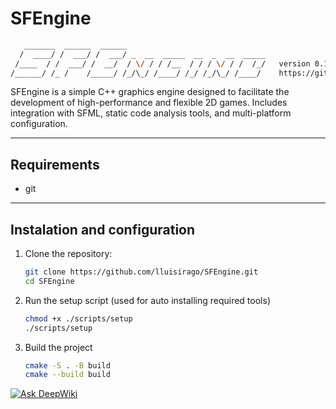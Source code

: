 # SFEngine

```bash
   _______  ______  ______    
  /  ____/ /  ___/ /  ___/ _  __  _____  __  _  __  _____
 /____  / /  ___/ /  __/  / \/ / / /__  / / / \/ / /  /_/   version 0.1.0
/______/ /_ /    /_____/ /_/\_/ /____/ /_/ /_/\_/ /____/    https://github.com/lluisirago/SFEngine.git
```

SFEngine is a simple C++ graphics engine designed to facilitate the development of high-performance and flexible 2D games. Includes integration with SFML, static code analysis tools, and multi-platform configuration.

---

## Requirements

- git

---

## Instalation and configuration

1. Clone the repository:
    ```bash
    git clone https://github.com/lluisirago/SFEngine.git
    cd SFEngine
    ```
2. Run the setup script (used for auto installing required tools)
    ```bash
    chmod +x ./scripts/setup
    ./scripts/setup
    ```
3. Build the project
    ```bash
    cmake -S . -B build
    cmake --build build
    ```

[![Ask DeepWiki](https://deepwiki.com/badge.svg)](https://deepwiki.com/lluisirago/SFEngine)